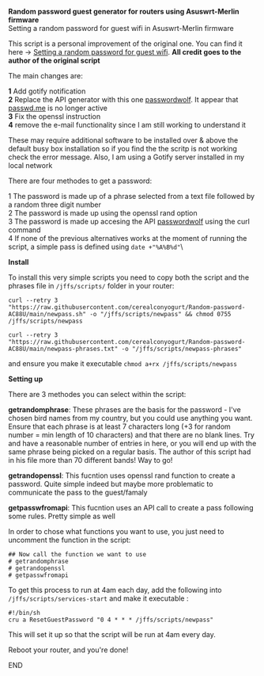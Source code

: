 **Random password guest generator for routers using Asuswrt-Merlin firmware**\
Setting a random password for guest wifi in Asuswrt-Merlin firmware

This script is a personal improvement of the original one. You can find it here -> [Setting a random password for guest wifi](https://github.com/RMerl/asuswrt-merlin.ng/wiki/Setting-a-random-password-for-guest-wifi). **All credit goes to the author of the original script**

The main changes are:

**1** Add gotify notification\
**2** Replace the API generator with this one [passwordwolf](https://passwordwolf.com). It appear that [passwd.me](https://passwd.me) is no longer active\
**3** Fix the openssl instruction\
**4** remove the e-mail functionality since I am still working to understand it

These may require additional software to be installed over & above the default busy box installation so if you find the the scritp is not working check the error message.
Also, I am using a Gotify server installed in my local network

There are four methodes to get a password:

1 The password is made up of a phrase selected from a text file followed by a random three digit number\
2 The password is made up using the openssl rand option\
3 The password is made up accesing the API [passwordwolf](https://passwordwolf.com) using the curl command\
4 If none of the previous alternatives works at the moment of running the script, a simple pass is defined using `date +"%A%B%d"`\

**Install**

To install this very simple scripts you need to copy both the script and the phrases file in `/jffs/scripts/` folder in your router:
```
curl --retry 3 "https://raw.githubusercontent.com/cerealconyogurt/Random-password-AC88U/main/newpass.sh" -o "/jffs/scripts/newpass" && chmod 0755 /jffs/scripts/newpass
```
```
curl --retry 3 "https://raw.githubusercontent.com/cerealconyogurt/Random-password-AC88U/main/newpass-phrases.txt" -o "/jffs/scripts/newpass-phrases"
```

and ensure you make it executable `chmod a+rx /jffs/scripts/newpass`

**Setting up**

There are 3 methodes you can select within the script:

**getrandomphrase**: These phrases are the basis for the password - I've chosen bird names from my country, but you could use anything you want.
Ensure that each phrase is at least 7 characters long (+3 for random number = min length of 10 characters) and that there are no blank lines.
Try and have a reasonable number of entries in here, or you will end up with the same phrase being picked on a regular basis. The author of this script had in his file more than 70 different bands! Way to go!

**getrandopenssl**: This fucntion uses openssl rand function to create a password. Quite simple indeed but maybe more problematic to communicate the pass to the guest/famaly

**getpasswfromapi**: This fucntion uses an API call to create a pass following some rules. Pretty simple as well

In order to chose what functions you want to use, you just need to uncomment the function in the script:

```
## Now call the function we want to use
# getrandomphrase
# getrandopenssl
# getpasswfromapi
```

To get this process to run at 4am each day, add the following into `/jffs/scripts/services-start` and make it executable :

```
#!/bin/sh
cru a ResetGuestPassword "0 4 * * * /jffs/scripts/newpass"
```

This will set it up so that the script will be run at 4am every day.

Reboot your router, and you're done!

END
